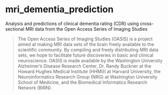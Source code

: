 # mri_dementia_prediction

Analysis and predictions of clinical dementia rating (CDR) using cross-sectional MRI data from the Open Access Series of Imaging Studies

> The Open Access Series of Imaging Studies (OASIS) is a project aimed at making MRI data sets of the brain freely available to the scientific community. By compiling and freely distributing MRI data sets, we hope to facilitate future discoveries in basic and clinical neuroscience. OASIS is made available by the Washington University Alzheimer’s Disease Research Center, Dr. Randy Buckner at the Howard Hughes Medical Institute (HHMI)( at Harvard University, the Neuroinformatics Research Group (NRG) at Washington University School of Medicine, and the Biomedical Informatics Research Network (BIRN).
